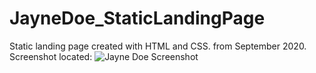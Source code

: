 # JayneDoe_StaticLandingPage

Static landing page created with HTML and CSS. from September 2020.
Screenshot located: ![Jayne Doe Screenshot](/AaronKirchhoff/JayneDoe_StaticLandingPage/blob/master/Portfolio_images/Jayne-Doe-Screenshot.png?raw=true "Jayne Doe Screenshot")
